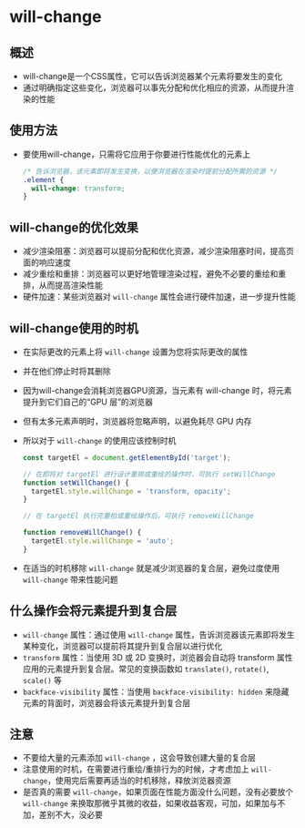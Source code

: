 # will-change

## 概述

+ will-change是一个CSS属性，它可以告诉浏览器某个元素将要发生的变化
+ 通过明确指定这些变化，浏览器可以事先分配和优化相应的资源，从而提升渲染的性能

## 使用方法

+ 要使用will-change，只需将它应用于你要进行性能优化的元素上

  ```css
  /* 告诉浏览器，该元素即将发生变换，以便浏览器在渲染时提前分配所需的资源 */
  .element {
    will-change: transform;
  }
  ```

## will-change的优化效果

+ 减少渲染阻塞：浏览器可以提前分配和优化资源，减少渲染阻塞时间，提高页面的响应速度
+ 减少重绘和重排：浏览器可以更好地管理渲染过程，避免不必要的重绘和重排，从而提高渲染性能
+ 硬件加速：某些浏览器对 `will-change` 属性会进行硬件加速，进一步提升性能

## will-change使用的时机

+ 在实际更改的元素上将 `will-change` 设置为您将实际更改的属性
+ 并在他们停止时将其删除

+ 因为will-change会消耗浏览器GPU资源，当元素有 will-change 时，将元素提升到它们自己的“GPU 层”的浏览器
+ 但有太多元素声明时，浏览器将忽略声明，以避免耗尽 GPU 内存

+ 所以对于 `will-change` 的使用应该控制时机

  ```js
  const targetEl = document.getElementById('target');

  // 在即将对 targetEl 进行设计重排或重绘的操作时，可执行 setWillChange
  function setWillChange() {
    targetEl.style.willChange = 'transform, opacity';
  }

  // 在 targetEl 执行完重拍或重绘操作后，可执行 removeWillChange

  function removeWillChange() {
    targetEl.style.willChange = 'auto';
  }
  ```

+ 在适当的时机移除 `will-change` 就是减少浏览器的复合层，避免过度使用 `will-change` 带来性能问题

## 什么操作会将元素提升到复合层

+ `will-change` 属性：通过使用 `will-change` 属性，告诉浏览器该元素即将发生某种变化，浏览器可以提前将其提升到复合层以进行优化
+ `transform` 属性：当使用 3D 或 2D 变换时，浏览器会自动将 transform 属性应用的元素提升到复合层。常见的变换函数如 `translate()`, `rotate()`, `scale()` 等
+ `backface-visibility` 属性：当使用 `backface-visibility: hidden` 来隐藏元素的背面时，浏览器会将该元素提升到复合层

## 注意

+ 不要给大量的元素添加 `will-change` ，这会导致创建大量的复合层
+ 注意使用的时机，在需要进行重绘/重排行为的时候，才考虑加上 `will-change`，使用完后需要再适当的时机移除，释放浏览器资源
+ 是否真的需要 `will-change`，如果页面在性能方面没什么问题，没有必要放个 `will-change` 来换取那微乎其微的收益，如果收益客观，可加，如果加与不加，差别不大，没必要
